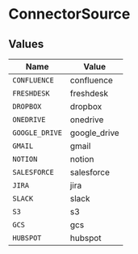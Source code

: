 # ConnectorSource


## Values

| Name           | Value          |
| -------------- | -------------- |
| `CONFLUENCE`   | confluence     |
| `FRESHDESK`    | freshdesk      |
| `DROPBOX`      | dropbox        |
| `ONEDRIVE`     | onedrive       |
| `GOOGLE_DRIVE` | google_drive   |
| `GMAIL`        | gmail          |
| `NOTION`       | notion         |
| `SALESFORCE`   | salesforce     |
| `JIRA`         | jira           |
| `SLACK`        | slack          |
| `S3`           | s3             |
| `GCS`          | gcs            |
| `HUBSPOT`      | hubspot        |